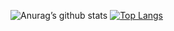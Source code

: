 ![Anurag’s github stats](https://github-readme-stats.vercel.app/api?username=multiarts&show_icons=true&count_private=true&theme=dracula&locale=pt-br)
[![Top Langs](https://github-readme-stats.vercel.app/api/top-langs/?username=multiarts&layout=compact&locale=pt-br&theme=dracula)](https://github.com/anuraghazra/github-readme-stats)
